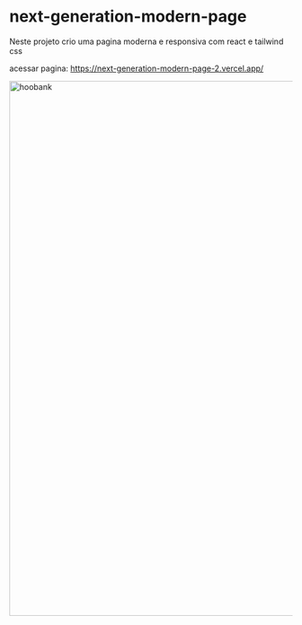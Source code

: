 # next-generation-modern-page

Neste projeto crio uma pagina moderna e responsiva com react e tailwind css

acessar pagina: https://next-generation-modern-page-2.vercel.app/

<img width="953" alt="hoobank" src="https://user-images.githubusercontent.com/83092139/190710372-7cf192a7-4d1b-45e5-8895-3585f020eb2f.PNG">
